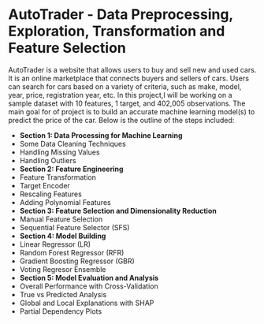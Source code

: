 # AutoTrader - Data Preprocessing, Exploration, Transformation and Feature Selection

AutoTrader is a website that allows users to buy and sell new and used cars. It is an online marketplace that connects buyers and sellers of cars. Users can search for cars based on a variety of criteria, such as make, model, year, price, registration year, etc. In this project,I will be working on a sample dataset with 10 features, 1 target, and 402,005 observations. The main goal for of project is to build an accurate machine learning model(s) to predict the price of the car. Below is the outline of the steps included:  


*   **Section 1: Data Processing for Machine Learning**
  * Some Data Cleaning Techniques
  * Handling Missing Values
  * Handling Outliers
*   **Section 2: Feature Engineering**
  * Feature Transformation
  * Target Encoder
  * Rescaling Features
  * Adding Polynomial Features
*   **Section 3: Feature Selection and Dimensionality Reduction**
  * Manual Feature Selection
  * Sequential Feature Selector (SFS)
*   **Section 4: Model Building**
  * Linear Regressor (LR)
  * Random Forest Regressor (RFR)
  * Gradient Boosting Regressor (GBR)
  * Voting Regresor Ensemble
*   **Section 5: Model Evaluation and Analysis**
  * Overall Performance with Cross-Validation
  * True vs Predicted Analysis
  * Global and Local Explanations with SHAP
  * Partial Dependency Plots

